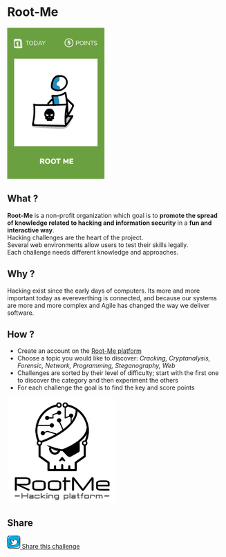 # Root-Me

![Root-Me](images/root-me.png)

## What ?
**Root-Me** is a non-profit organization which goal is to **promote the spread of knowledge related to hacking and information security** in a **fun and interactive way**.  
Hacking challenges are the heart of the project.  
Several web environments allow users to test their skills legally.  
Each challenge needs different knowledge and approaches.

## Why ?

Hacking exist since the early days of computers. Its more and more important today as evereverthing is connected, and because our systems are more and more complex and Agile has changed the way we deliver software.

## How ?
* Create an account on the [Root-Me platform](https://www.root-me.org/)
* Choose a topic you would like to discover: _Cracking, Cryptanalysis, Forensic, Network, Programming, Steganography, Web_
* Challenges are sorted by their level of difficulty; start with the first one to discover the category and then experiment the others
* For each challenge the goal is to find the key and score points

![root-me-logo](./images/root-me.jpg)

## Share
![Share](../images/twitter.png)[ Share this challenge](https://twitter.com/home?status=I%20have%20just%20completed%20the%20Root-Me%20%23craft_challenges%20from%20%40agilepartner%20http://tiny.cc/p7v5vy)
